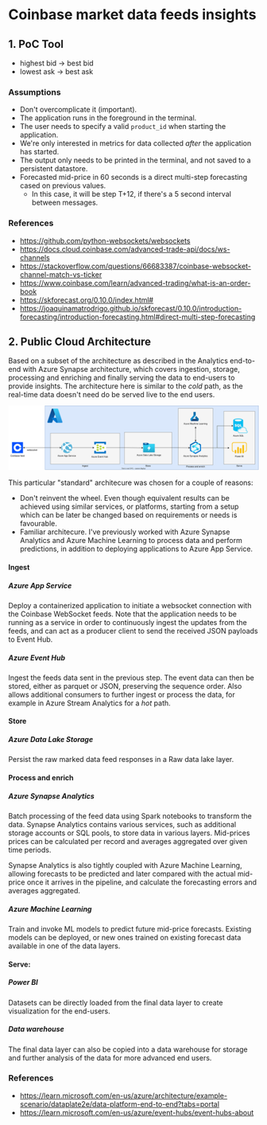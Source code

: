 # Coinbase market data feeds insights

## 1. PoC Tool

- highest bid -> best bid 
- lowest ask -> best ask

### Assumptions
- Don't overcomplicate it (important).
- The application runs in the foreground in the terminal.
- The user needs to specify a valid `product_id` when starting the application.
- We're only interested in metrics for data collected *after* the application has started. 
- The output only needs to be printed in the terminal, and not saved to a persistent datastore.
- Forecasted mid-price in 60 seconds is a direct multi-step forecasting cased on previous values.
  - In this case, it will be step T+12, if there's a 5 second interval between messages.

### References
- https://github.com/python-websockets/websockets
- https://docs.cloud.coinbase.com/advanced-trade-api/docs/ws-channels
- https://stackoverflow.com/questions/66683387/coinbase-websocket-channel-match-vs-ticker
- https://www.coinbase.com/learn/advanced-trading/what-is-an-order-book
- https://skforecast.org/0.10.0/index.html#
- https://joaquinamatrodrigo.github.io/skforecast/0.10.0/introduction-forecasting/introduction-forecasting.html#direct-multi-step-forecasting


## 2. Public Cloud Architecture

Based on a subset of the architecture as described in the Analytics end-to-end with Azure Synapse architecture, which covers ingestion, storage, processing and enriching and finally serving the data to end-users to provide insights. The architecture here is similar to the *cold* path, as the real-time data doesn't need do be served live to the end users.


![Public Cloud Architecture in Azure](./docs/public_cloud_architecture.svg)


This particular "standard" architecure was chosen for a couple of reasons:
- Don't reinvent the wheel. Even though equivalent results can be achieved using similar services, or platforms, starting from a setup which can be later be changed based on requirements or needs is favourable.
- Familiar architecure. I've previously worked with Azure Synapse Analytics and Azure Machine Learning to process data and perform predictions, in addition to deploying applications to Azure App Service.

#### Ingest
##### Azure App Service
Deploy a containerized application to initiate a websocket connection with the Coinbase WebSocket feeds. Note that the application needs to be running as a service in order to continuously ingest the updates from the feeds, and can act as a producer client to send the received JSON payloads to Event Hub.

##### Azure Event Hub
Ingest the feeds data sent in the previous step. The event data can then be stored, either as parquet or JSON, preserving the sequence order. Also allows additional consumers to further ingest or process the data, for example in Azure Stream Analytics for a *hot* path.

#### Store
##### Azure Data Lake Storage
Persist the raw marked data feed responses in a Raw data lake layer.

#### Process and enrich
##### Azure Synapse Analytics
Batch processing of the feed data using Spark notebooks to transform the data. Synapse Analytics contains various services, such as additional storage accounts or SQL pools, to store data in various layers. Mid-prices prices can be calculated per record and averages aggregated over given time periods. 

Synapse Analytics is also tightly coupled with Azure Machine Learning, allowing forecasts to be predicted and later compared with the actual mid-price once it arrives in the pipeline, and calculate the forecasting errors and averages aggregated.

##### Azure Machine Learning
Train and invoke ML models to predict future mid-price forecasts. Existing models can be deployed, or new ones trained on existing forecast data available in one of the data layers.

#### Serve:
##### Power BI
Datasets can be directly loaded from the final data layer to create visualization for the end-users.

##### Data warehouse
The final data layer can also be copied into a data warehouse for storage and further analysis of the data for more advanced end users. 


### References
- https://learn.microsoft.com/en-us/azure/architecture/example-scenario/dataplate2e/data-platform-end-to-end?tabs=portal
- https://learn.microsoft.com/en-us/azure/event-hubs/event-hubs-about